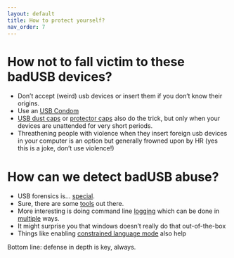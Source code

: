 ```yaml
---
layout: default
title: How to protect yourself?
nav_order: 7
---
```

# How not to fall victim to these badUSB devices?

- Don’t accept (weird) usb devices or insert them if you don’t know their origins.
- Use an [USB Condom](https://www.zdnet.com/article/flying-this-weekend-this-6-usb-condom-will-protect-your-data-from-suspicious-outlets/)
- [USB dust caps](https://www.amazon.com/Usb-Port-Caps/s?k=Usb+Port+Caps) or [protector caps](https://www.amazon.com/Blocker-Non-Removable-Protector-Moisture-Information/dp/B0B9MY9KZC?th=1) also do the trick, but only when your devices are unattended for very short periods.
- Threathening people with violence when they insert foreign usb devices in your computer is an option but generally frowned upon by HR (yes this is a joke, don’t use violence!)

# How can we detect badUSB abuse?

- USB forensics is… [special](https://www.youtube.com/watch?v=b4KyGhh75Qc).
- Sure, there are some [tools](https://www.nirsoft.net/utils/usb_devices_view.html) out there.
- More interesting is doing command line [logging](https://docs.splunk.com/Documentation/UBA/5.2.0/GetDataIn/AddPowerShell#:~:text=To%20enable%20module%20logging%3A,on%20Module%20Logging%20to%20enabled.) which can be done in [multiple](https://adamtheautomator.com/powershell-logging-2/) ways.
-   It might surprise you that windows doesn’t really do that out-of-the-box
- Things like enabling [constrained language mode](https://devblogs.microsoft.com/powershell/powershell-constrained-language-mode/) also help

Bottom line: defense in depth is key, always.
